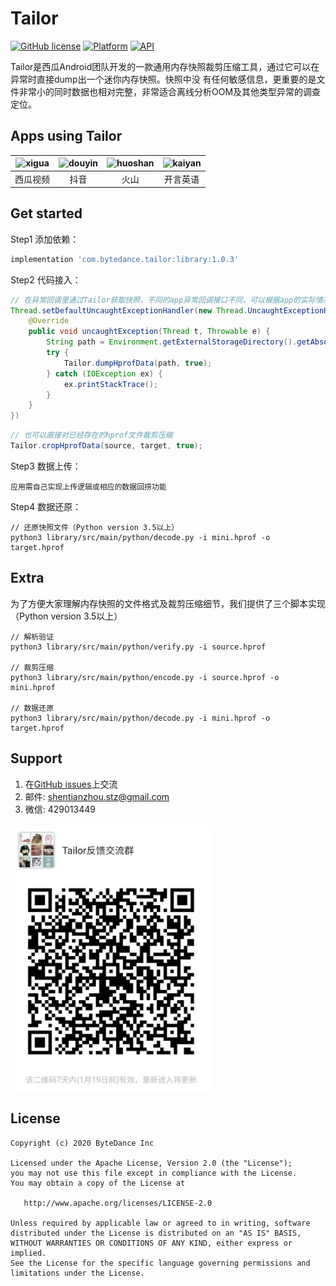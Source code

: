 # Tailor
[![GitHub license](https://img.shields.io/badge/license-Apache--2.0-brightgreen.svg)](https://github.com/bytedance/tailor/blob/master/LICENSE)
[![Platform](https://img.shields.io/badge/Platform-Android-brightgreen.svg)](https://developer.android.com)
[![API](https://img.shields.io/badge/api-14%2B-green)](https://developer.android.com/about/dashboards)

Tailor是西瓜Android团队开发的一款通用内存快照裁剪压缩工具，通过它可以在异常时直接dump出一个迷你内存快照。快照中没
有任何敏感信息，更重要的是文件非常小的同时数据也相对完整，非常适合离线分析OOM及其他类型异常的调查定位。

## Apps using Tailor

| <img src="images/xigua.png" alt="xigua" width="100"/> | <img src="images/douyin.png" alt="douyin" width="100"/> | <img src="images/huoshan.png" alt="huoshan" width="100"/> | <img src="images/kaiyan.png" alt="kaiyan" width="100"/>
|:---------:|:-------:|:-------:|:-------:|
|  西瓜视频  |   抖音   |   火山  | 开言英语  |

## Get started

Step1 添加依赖：
```gradle
implementation 'com.bytedance.tailor:library:1.0.3'
```

Step2 代码接入：
```Java
// 在异常回调里通过Tailor获取快照，不同的app异常回调接口不同，可以根据app的实际情况调整，Ex：
Thread.setDefaultUncaughtExceptionHandler(new Thread.UncaughtExceptionHandler() {
    @Override
    public void uncaughtException(Thread t, Throwable e) {
        String path = Environment.getExternalStorageDirectory().getAbsolutePath() + File.separator + "mini.hprof";
        try {
            Tailor.dumpHprofData(path, true);
        } catch (IOException ex) {
            ex.printStackTrace();
        }
    }
})
```

```Java
// 也可以直接对已经存在的hprof文件裁剪压缩
Tailor.cropHprofData(source, target, true);
```

Step3 数据上传：
```shell
应用需自己实现上传逻辑或相应的数据回捞功能
```

Step4 数据还原：
```shell
// 还原快照文件（Python version 3.5以上）
python3 library/src/main/python/decode.py -i mini.hprof -o target.hprof
```

## Extra

为了方便大家理解内存快照的文件格式及裁剪压缩细节，我们提供了三个脚本实现（Python version 3.5以上）
```shell
// 解析验证
python3 library/src/main/python/verify.py -i source.hprof

// 裁剪压缩
python3 library/src/main/python/encode.py -i source.hprof -o mini.hprof

// 数据还原
python3 library/src/main/python/decode.py -i mini.hprof -o target.hprof
```
## Support

1. 在[GitHub issues](https://github.com/bytedance/tailor/issues)上交流
2. 邮件: <a href="mailto:shentianzhou.stz@gmail.com">shentianzhou.stz@gmail.com</a>
3. 微信: 429013449
<p align="left"><img src="images/wechat.jpg" alt="Wechat group" width="320px"></p>

## License
~~~
Copyright (c) 2020 ByteDance Inc

Licensed under the Apache License, Version 2.0 (the "License");
you may not use this file except in compliance with the License.
You may obtain a copy of the License at

   http://www.apache.org/licenses/LICENSE-2.0

Unless required by applicable law or agreed to in writing, software
distributed under the License is distributed on an "AS IS" BASIS,
WITHOUT WARRANTIES OR CONDITIONS OF ANY KIND, either express or implied.
See the License for the specific language governing permissions and
limitations under the License.
~~~